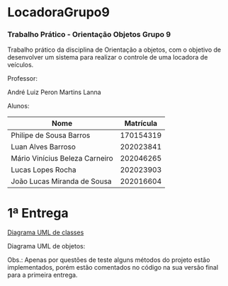 # LocadoraGrupo9
### Trabalho Prático - Orientação Objetos Grupo 9

Trabalho prático da disciplina de Orientação a objetos, com o objetivo de desenvolver um sistema para realizar o controle de uma locadora de veículos.

Professor:

André Luiz Peron Martins Lanna

Alunos:

|Nome|Matrícula|
| -------- | -------- |
|Philipe de Sousa Barros|170154319|
|Luan Alves Barroso|202023841|
|Mário Vinícius Beleza Carneiro|202046265|
|Lucas Lopes Rocha|202023903|
|João Lucas Miranda de Sousa|202016604|

# 1ª Entrega
[Diagrama UML de classes](https://drive.google.com/file/d/1-GolP36talN1hcCHPiO07-VTapTxCWlS/view?usp=sharing)

Diagrama UML de objetos:

Obs.: Apenas por questões de teste alguns métodos do projeto estão implementados, porém estão comentados no código na sua versão final para a primeira entrega.
